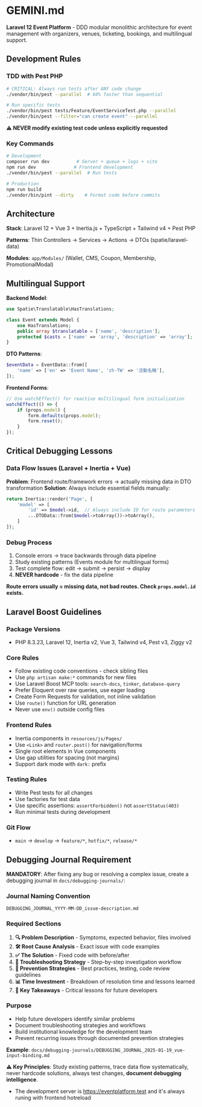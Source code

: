 # GEMINI.md

**Laravel 12 Event Platform** - DDD modular monolithic architecture for event management with organizers, venues, ticketing, bookings, and multilingual support.

## Development Rules

### TDD with Pest PHP
```bash
# CRITICAL: Always run tests after ANY code change
./vendor/bin/pest --parallel  # 60% faster than sequential

# Run specific tests
./vendor/bin/pest tests/Feature/EventServiceTest.php --parallel
./vendor/bin/pest --filter="can create event" --parallel
```

**⚠️ NEVER modify existing test code unless explicitly requested**

### Key Commands
```bash
# Development
composer run dev          # Server + queue + logs + vite
npm run dev              # Frontend development
./vendor/bin/pest --parallel  # Run tests

# Production
npm run build
./vendor/bin/pint --dirty    # Format code before commits
```

## Architecture

**Stack**: Laravel 12 + Vue 3 + Inertia.js + TypeScript + Tailwind v4 + Pest PHP

**Patterns**: Thin Controllers → Services → Actions → DTOs (spatie/laravel-data)

**Modules**: `app/Modules/` (Wallet, CMS, Coupon, Membership, PromotionalModal)

## Multilingual Support

**Backend Model**:
```php
use Spatie\Translatable\HasTranslations;

class Event extends Model {
    use HasTranslations;
    public array $translatable = ['name', 'description'];
    protected $casts = ['name' => 'array', 'description' => 'array'];
}
```

**DTO Patterns**:
```php
$eventData = EventData::from([
    'name' => ['en' => 'Event Name', 'zh-TW' => '活動名稱'],
]);
```

**Frontend Forms**:
```javascript
// Use watchEffect() for reactive multilingual form initialization
watchEffect(() => {
    if (props.model) {
        form.defaults(props.model);
        form.reset();
    }
});
```

## Critical Debugging Lessons

### Data Flow Issues (Laravel + Inertia + Vue)
**Problem**: Frontend route/framework errors → actually missing data in DTO transformation
**Solution**: Always include essential fields manually:
```php
return Inertia::render('Page', [
    'model' => [
        'id' => $model->id,  // Always include ID for route parameters
        ...DTOData::from($model->toArray())->toArray(),
    ]
]);
```

### Debug Process
1. Console errors → trace backwards through data pipeline
2. Study existing patterns (Events module for multilingual forms)
3. Test complete flow: edit → submit → persist → display
4. **NEVER hardcode** - fix the data pipeline

**Route errors usually = missing data, not bad routes. Check `props.model.id` exists.**

## Laravel Boost Guidelines

### Package Versions
- PHP 8.3.23, Laravel 12, Inertia v2, Vue 3, Tailwind v4, Pest v3, Ziggy v2

### Core Rules
- Follow existing code conventions - check sibling files
- Use `php artisan make:*` commands for new files
- Use Laravel Boost MCP tools: `search-docs`, `tinker`, `database-query`
- Prefer Eloquent over raw queries, use eager loading
- Create Form Requests for validation, not inline validation
- Use `route()` function for URL generation
- Never use `env()` outside config files

### Frontend Rules
- Inertia components in `resources/js/Pages/`
- Use `<Link>` and `router.post()` for navigation/forms
- Single root elements in Vue components
- Use gap utilities for spacing (not margins)
- Support dark mode with `dark:` prefix

### Testing Rules
- Write Pest tests for all changes
- Use factories for test data
- Use specific assertions: `assertForbidden()` not `assertStatus(403)`
- Run minimal tests during development

### Git Flow
- `main` → `develop` → `feature/*`, `hotfix/*`, `release/*`

## Debugging Journal Requirement

**MANDATORY**: After fixing any bug or resolving a complex issue, create a debugging journal in `docs/debugging-journals/`:

### Journal Naming Convention
```
DEBUGGING_JOURNAL_YYYY-MM-DD_issue-description.md
```

### Required Sections
1. **🔍 Problem Description** - Symptoms, expected behavior, files involved
2. **🛠️ Root Cause Analysis** - Exact issue with code examples
3. **✅ The Solution** - Fixed code with before/after
4. **🔬 Troubleshooting Strategy** - Step-by-step investigation workflow
5. **🚫 Prevention Strategies** - Best practices, testing, code review guidelines
6. **📊 Time Investment** - Breakdown of resolution time and lessons learned
7. **🎯 Key Takeaways** - Critical lessons for future developers

### Purpose
- Help future developers identify similar problems
- Document troubleshooting strategies and workflows
- Build institutional knowledge for the development team
- Prevent recurring issues through documented prevention strategies

**Example**: `docs/debugging-journals/DEBUGGING_JOURNAL_2025-01-19_vue-input-binding.md`

**⚠️ Key Principles**: Study existing patterns, trace data flow systematically, never hardcode solutions, always test changes, **document debugging intelligence**.
- The development server is https://eventplatform.test and it's always runing with frontend hotreload